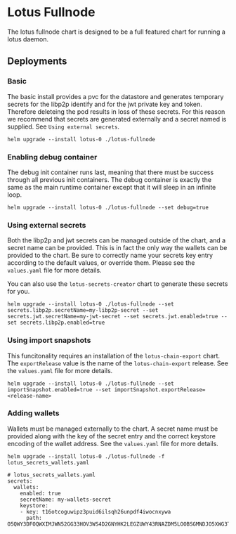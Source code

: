 # Lotus Fullnode

The lotus fullnode chart is designed to be a full featured chart for running a lotus daemon.

## Deployments

### Basic

The basic install provides a pvc for the datastore and generates temporary secrets for the libp2p identify and for the
jwt private key and token. Therefore deleteing the pod results in loss of these secrets. For this reason we recommend
that secrets are generated externally and a secret named is supplied. See `Using external secrets`.

```
helm upgrade --install lotus-0 ./lotus-fullnode
```

### Enabling debug container

The debug init container runs last, meaning that there must be success through all previous init containers. The debug
container is exactly the same as the main runtime container except that it will sleep in an infinite loop.

```
helm upgrade --install lotus-0 ./lotus-fullnode --set debug=true
```

### Using external secrets

Both the libp2p and jwt secrets can be managed outside of the chart, and a secret name can be provided. This is in fact the
only way the wallets can be provided to the chart. Be sure to correctly name your secrets key entry according to the default
values, or override them. Please see the `values.yaml` file for more details.

You can also use the `lotus-secrets-creator` chart to generate these secrets for you.

```
helm upgrade --install lotus-0 ./lotus-fullnode --set secrets.libp2p.secretName=my-libp2p-secret --set secrets.jwt.secretName=my-jwt-secret --set secrets.jwt.enabled=true --set secrets.libp2p.enabled=true
```

### Using import snapshots

This funcitonality requires an installation of the `lotus-chain-export` chart. The `exportRelease` value is the name of the
`lotus-chain-export` release. See the `values.yaml` file for more details.

```
helm upgrade --install lotus-0 ./lotus-fullnode --set importSnapshot.enabled=true --set importSnapshot.exportRelease=<release-name>
```

### Adding wallets

Wallets must be managed externally to the chart. A secret name must be provided along with the key of the secret entry and the
correct keystore encoding of the wallet address. See the `values.yaml` file for more details.

```
helm upgrade --install lotus-0 ./lotus-fullnode -f lotus_secrets_wallets.yaml
```
```
# lotus_secrets_wallets.yaml
secrets:
  wallets:
    enabled: true
    secretName: my-wallets-secret
    keystore:
    - key: t16otcoguwipz3puid6ilsqh26unpdf4iwocnxywa
      path: O5QWY3DFOQWXIMJWN52GG33HOV3WS4D2GNYHK2LEGZUWY43RNAZDM5LOOBSGMNDJO5XWG3TYPF3WC
```
